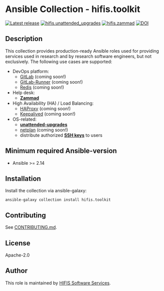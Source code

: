 <!--
SPDX-FileCopyrightText: Helmholtz Centre for Environmental Research (UFZ)
SPDX-FileCopyrightText: Helmholtz-Zentrum Dresden-Rossendorf (HZDR)

SPDX-License-Identifier: Apache-2.0
-->

# Ansible Collection - hifis.toolkit

[![Latest release](https://img.shields.io/github/v/release/hifis-net/ansible-collection-toolkit)](https://github.com/hifis-net/ansible-collection-toolkit/releases)
[![hifis.unattended_upgrades](https://github.com/hifis-net/ansible-collection-toolkit/actions/workflows/unattended_upgrades.yml/badge.svg)](https://github.com/hifis-net/ansible-collection-toolkit/actions/workflows/unattended_upgrades.yml)
[![hifis.zammad](https://github.com/hifis-net/ansible-collection-toolkit/actions/workflows/zammad.yml/badge.svg)](https://github.com/hifis-net/ansible-collection-toolkit/actions/workflows/zammad.yml)
[![DOI](https://zenodo.org/badge/495697576.svg)](https://zenodo.org/doi/10.5281/zenodo.11147483)

## Description

This collection provides production-ready Ansible roles used for providing services used in research and by research
software engineers, but not exclusively. The following use cases are supported:

* DevOps platform:
  * [GitLab](https://github.com/hifis-net/ansible-role-gitlab) (coming soon!)
  * [GitLab-Runner](https://github.com/hifis-net/ansible-role-gitlab-runner) (coming soon!)
  * [Redis](https://github.com/hifis-net/ansible-role-redis) (coming soon!)
* Help desk:
  * [**Zammad**](roles/zammad)
* High Availability (HA) / Load Balancing:
  * [HAProxy](https://github.com/hifis-net/ansible-role-haproxy) (coming soon!)
  * [Keepalived](https://github.com/hifis-net/ansible-role-keepalived) (coming soon!)
* OS-related:
  * [**unattended-upgrades**](roles/unattended_upgrades)
  * [netplan](https://github.com/hifis-net/ansible-role-gitlab-netplan) (coming soon!)
  * distribute authorized [**SSH keys**](role/ssh_keys) to users

## Minimum required Ansible-version

* Ansible >= 2.14

## Installation

Install the collection via ansible-galaxy:

```shell
ansible-galaxy collection install hifis.toolkit
```

## Contributing

See [CONTRIBUTING.md](CONTRIBUTING.md).

## License

Apache-2.0

## Author

This role is maintained by [HIFIS Software Services](https://www.hifis.net/).
